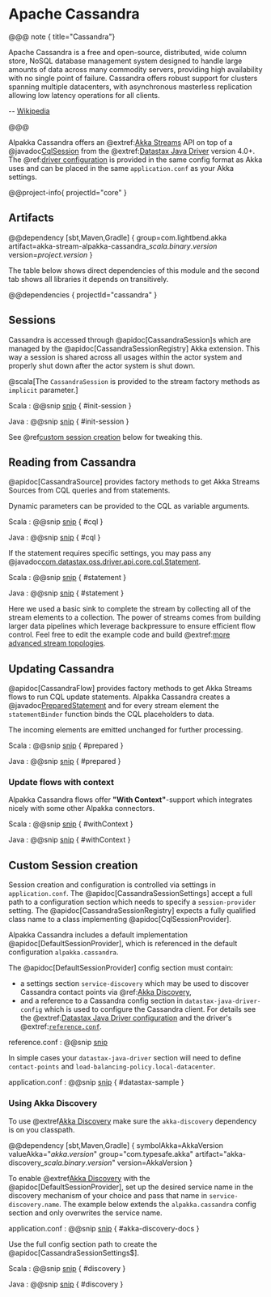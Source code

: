 # Apache Cassandra

@@@ note { title="Cassandra"}

Apache Cassandra is a free and open-source, distributed, wide column store, NoSQL database management system designed to handle large amounts of data across many commodity servers, providing high availability with no single point of failure. Cassandra offers robust support for clusters spanning multiple datacenters, with asynchronous masterless replication allowing low latency operations for all clients.

-- [Wikipedia](https://en.wikipedia.org/wiki/Apache_Cassandra)

@@@

Alpakka Cassandra offers an @extref:[Akka Streams](akka:/streams/index.html) API on top of a @javadoc[CqlSession](com.datastax.oss.driver.api.core.CqlSession) from the @extref:[Datastax Java Driver](java-driver:) version 4.0+. The @ref:[driver configuration](#custom-session-creation) is provided in the same config format as Akka uses and can be placed in the same `application.conf` as your Akka settings.

@@project-info{ projectId="core" }

## Artifacts

@@dependency [sbt,Maven,Gradle] {
  group=com.lightbend.akka
  artifact=akka-stream-alpakka-cassandra_$scala.binary.version$
  version=$project.version$
}

The table below shows direct dependencies of this module and the second tab shows all libraries it depends on transitively.

@@dependencies { projectId="cassandra" }


## Sessions

Cassandra is accessed through @apidoc[CassandraSession]s which are managed by the @apidoc[CassandraSessionRegistry] Akka extension. This way a session is shared across all usages within the actor system and properly shut down after the actor system is shut down. 

@scala[The `CassandraSession` is provided to the stream factory methods as `implicit` parameter.]

Scala
: @@snip [snip](/session/src/test/scala/docs/scaladsl/CassandraSourceSpec.scala) { #init-session }

Java
: @@snip [snip](/session/src/test/java/docs/javadsl/CassandraSourceTest.java) { #init-session }

See @ref[custom session creation](#custom-session-creation) below for tweaking this.


## Reading from Cassandra

@apidoc[CassandraSource] provides factory methods to get Akka Streams Sources from CQL queries and from statements.

Dynamic parameters can be provided to the CQL as variable arguments.

Scala
: @@snip [snip](/session/src/test/scala/docs/scaladsl/CassandraSourceSpec.scala) { #cql }

Java
: @@snip [snip](/session/src/test/java/docs/javadsl/CassandraSourceTest.java) { #cql }


If the statement requires specific settings, you may pass any @javadoc[com.datastax.oss.driver.api.core.cql.Statement](com.datastax.oss.driver.api.core.cql.Statement).

Scala
: @@snip [snip](/session/src/test/scala/docs/scaladsl/CassandraSourceSpec.scala) { #statement }

Java
: @@snip [snip](/session/src/test/java/docs/javadsl/CassandraSourceTest.java) { #statement }


Here we used a basic sink to complete the stream by collecting all of the stream elements to a collection. The power of streams comes from building larger data pipelines which leverage backpressure to ensure efficient flow control. Feel free to edit the example code and build @extref:[more advanced stream topologies](akka:stream/stream-introduction.html).


## Updating Cassandra

@apidoc[CassandraFlow] provides factory methods to get Akka Streams flows to run CQL update statements. Alpakka Cassandra creates a @javadoc[PreparedStatement](com.datastax.oss.driver.api.core.cql.PreparedStatement) and for every stream element the `statementBinder` function binds the CQL placeholders to data.

The incoming elements are emitted unchanged for further processing. 

Scala
: @@snip [snip](/session/src/test/scala/docs/scaladsl/CassandraFlowSpec.scala) { #prepared }

Java
: @@snip [snip](/session/src/test/java/docs/javadsl/CassandraFlowTest.java) { #prepared }

### Update flows with context

Alpakka Cassandra flows offer **"With Context"**-support which integrates nicely with some other Alpakka connectors.

Scala
: @@snip [snip](/session/src/test/scala/docs/scaladsl/CassandraFlowSpec.scala) { #withContext }

Java
: @@snip [snip](/session/src/test/java/docs/javadsl/CassandraFlowTest.java) { #withContext }


## Custom Session creation

Session creation and configuration is controlled via settings in `application.conf`. The @apidoc[CassandraSessionSettings] accept a full path to a configuration section which needs to specify a `session-provider` setting. The @apidoc[CassandraSessionRegistry] expects a fully qualified class name to a class implementing @apidoc[CqlSessionProvider].

Alpakka Cassandra includes a default implementation @apidoc[DefaultSessionProvider], which is referenced in the default configuration `alpakka.cassandra`.

The @apidoc[DefaultSessionProvider] config section must contain:

* a settings section `service-discovery` which may be used to discover Cassandra contact points via @ref:[Akka Discovery](#using-akka-discovery),
* and a reference to a Cassandra config section in `datastax-java-driver-config` which is used to configure the Cassandra client. For details see the @extref:[Datastax Java Driver configuration](java-driver:manual/core/configuration/#quick-overview) and the driver's @extref:[`reference.conf`](java-driver:manual/core/configuration/reference/).

reference.conf
: @@snip [snip](/session/src/main/resources/reference.conf)

In simple cases your `datastax-java-driver` section will need to define `contact-points` and `load-balancing-policy.local-datacenter`.

application.conf
: @@snip [snip](/session/src/test/resources/application.conf) { #datastax-sample }


### Using Akka Discovery

To use @extref[Akka Discovery](akka:discovery/) make sure the `akka-discovery` dependency is on you classpath.

@@dependency [sbt,Maven,Gradle] {
  symbolAkka=AkkaVersion
  valueAkka="$akka.version$"
  group="com.typesafe.akka"
  artifact="akka-discovery_$scala.binary.version$"
  version=AkkaVersion
}

To enable @extref[Akka Discovery](akka:discovery/) with the @apidoc[DefaultSessionProvider], set up the desired service name in the discovery mechanism of your choice and pass that name in `service-discovery.name`. The example below extends the `alpakka.cassandra` config section and only overwrites the service name.

application.conf
: @@snip [snip](/session/src/test/resources/application.conf) { #akka-discovery-docs }

Use the full config section path to create the @apidoc[CassandraSessionSettings$].

Scala
: @@snip [snip](/session/src/test/scala/docs/scaladsl/AkkaDiscoverySpec.scala) { #discovery }

Java
: @@snip [snip](/session/src/test/java/docs/javadsl/CassandraSourceTest.java) { #discovery }
